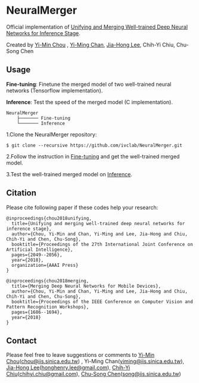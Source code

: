 # NeuralMerger
Official implementation of [Unifying and Merging Well-trained Deep Neural Networks for Inference Stage](https://arxiv.org/abs/1805.04980).

Created by [Yi-Min Chou](https://github.com/yyyjoe) , [Yi-Ming Chan](https://github.com/yimingchan), [Jia-Hong Lee](https://github.com/Jia-HongHenryLee), Chih-Yi Chiu, Chu-Song Chen

## Usage
**Fine-tuning**: Finetune the merged model of two well-trained neural networks (Tensorflow implementation).

**Inference**: Test the speed of the merged model (C implementation).

    NeuralMerger
        ├─────── Fine-tuning
        └─────── Inference


1.Clone the NeuralMerger repository:

    $ git clone --recursive https://github.com/ivclab/NeuralMerger.git


2.Follow the instruction in [Fine-tuning](https://github.com/ivclab/NeuralMerger/tree/master/Fine-tuning) and get the well-trained merged model.
  

3.Test the well-trained merged model on [Inference](https://github.com/ivclab/NeuralMerger/tree/master/Inference).


## Citation
Please cite following paper if these codes help your research:

    @inproceedings{chou2018unifying,
      title={Unifying and merging well-trained deep neural networks for inference stage},
      author={Chou, Yi-Min and Chan, Yi-Ming and Lee, Jia-Hong and Chiu, Chih-Yi and Chen, Chu-Song},
      booktitle={Proceedings of the 27th International Joint Conference on Artificial Intelligence},
      pages={2049--2056},
      year={2018},
      organization={AAAI Press}
    }
    
    @inproceedings{chou2018merging,
      title={Merging Deep Neural Networks for Mobile Devices},
      author={Chou, Yi-Min and Chan, Yi-Ming and Lee, Jia-Hong and Chiu, Chih-Yi and Chen, Chu-Song},
      booktitle={Proceedings of the IEEE Conference on Computer Vision and Pattern Recognition Workshops},
      pages={1686--1694},
      year={2018}
    }   
    
## Contact
Please feel free to leave suggestions or comments to [Yi-Min Chou](https://github.com/yyyjoe)(chou@iis.sinica.edu.tw) , Yi-Ming Chan(yiming@iis.sinica.edu.tw), [Jia-Hong Lee](https://github.com/Jia-HongHenryLee)(honghenry.lee@gmail.com), [Chih-Yi Chiu](https://sites.google.com/site/chihyichiu/)(chihyi.chiu@gmail.com), [Chu-Song Chen](https://www.iis.sinica.edu.tw/pages/song/)(song@iis.sinica.edu.tw)

